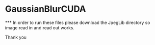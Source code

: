 # GaussianBlurCUDA

*** In order to run these files please download the JpegLib directory so image read in and read out works. 

Thank you
